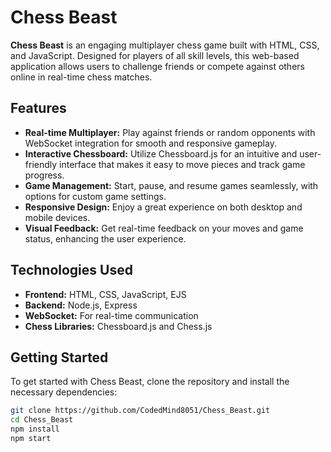 # Chess Beast

**Chess Beast** is an engaging multiplayer chess game built with HTML, CSS, and JavaScript. Designed for players of all skill levels, this web-based application allows users to challenge friends or compete against others online in real-time chess matches.

## Features

- **Real-time Multiplayer:** Play against friends or random opponents with WebSocket integration for smooth and responsive gameplay.
- **Interactive Chessboard:** Utilize Chessboard.js for an intuitive and user-friendly interface that makes it easy to move pieces and track game progress.
- **Game Management:** Start, pause, and resume games seamlessly, with options for custom game settings.
- **Responsive Design:** Enjoy a great experience on both desktop and mobile devices.
- **Visual Feedback:** Get real-time feedback on your moves and game status, enhancing the user experience.

## Technologies Used

- **Frontend:** HTML, CSS, JavaScript, EJS
- **Backend:** Node.js, Express
- **WebSocket:** For real-time communication
- **Chess Libraries:** Chessboard.js and Chess.js

## Getting Started

To get started with Chess Beast, clone the repository and install the necessary dependencies:

```bash
git clone https://github.com/CodedMind8051/Chess_Beast.git
cd Chess_Beast
npm install
npm start
